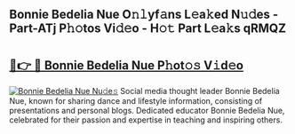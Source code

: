 ## Bonnie Bedelia Nue O𝚗𝚕yf𝚊ns L𝚎a𝚔ed N𝚞𝚍es - Part-ATj P𝚑𝚘tos Vi𝚍𝚎o - H𝚘𝚝 Part L𝚎a𝚔s qRMQZ

# <h2><a href="http://kf51b46.oniu.top/?m=Bonnie+Bedelia+Nue">🔗👉 🔴 Bonnie Bedelia Nue P𝚑ot𝚘𝚜 V𝚒d𝚎o</a></h2>

[![Bonnie Bedelia Nue Nu𝚍e𝚜](https://i.imgur.com/0qMVB7G.gif)](http://kf51b46.oniu.top/?m=Bonnie+Bedelia+Nue)
Social media thought leader Bonnie Bedelia Nue, known for sharing dance and lifestyle information, consisting of presentations and personal blogs. Dedicated educator Bonnie Bedelia Nue, celebrated for their passion and expertise in teaching and inspiring others.  
